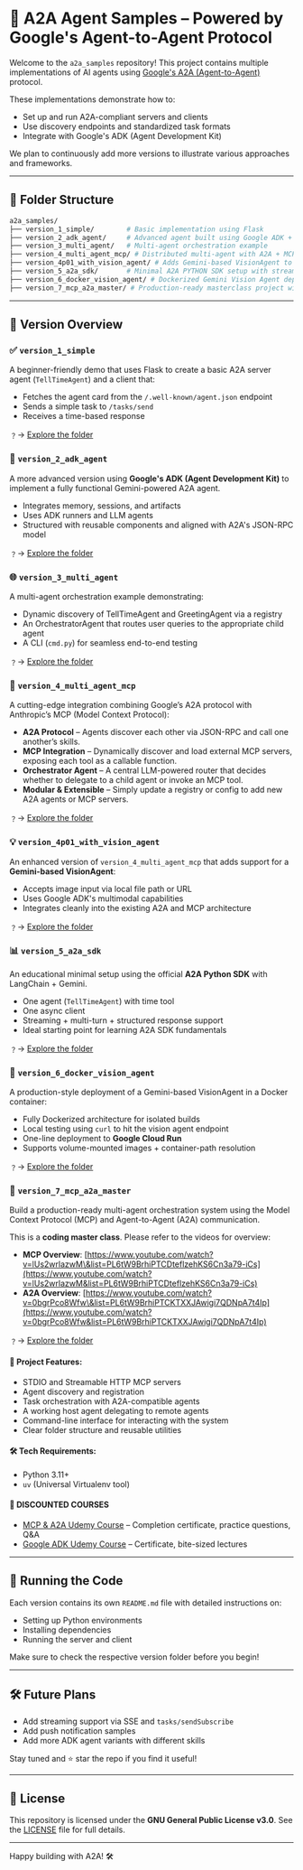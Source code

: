 # 🧠 A2A Agent Samples – Powered by Google's Agent-to-Agent Protocol

Welcome to the `a2a_samples` repository! This project contains multiple implementations of AI agents using [Google's A2A (Agent-to-Agent)](https://github.com/google/A2A) protocol.

These implementations demonstrate how to:

* Set up and run A2A-compliant servers and clients
* Use discovery endpoints and standardized task formats
* Integrate with Google's ADK (Agent Development Kit)

We plan to continuously add more versions to illustrate various approaches and frameworks.

---

## 📁 Folder Structure

```bash
a2a_samples/
├── version_1_simple/        # Basic implementation using Flask
├── version_2_adk_agent/     # Advanced agent built using Google ADK + Gemini
├── version_3_multi_agent/   # Multi-agent orchestration example
├── version_4_multi_agent_mcp/ # Distributed multi-agent with A2A + MCP integration
├── version_4p01_with_vision_agent/ # Adds Gemini-based VisionAgent to version_4 architecture
├── version_5_a2a_sdk/       # Minimal A2A PYTHON SDK setup with streaming, LangChain + Gemini
├── version_6_docker_vision_agent/ # Dockerized Gemini Vision Agent deployable to Google Cloud
├── version_7_mcp_a2a_master/ # Production-ready masterclass project with MCP + A2A orchestration
```

---

## 𞿦 Version Overview

### ✅ `version_1_simple`

A beginner-friendly demo that uses Flask to create a basic A2A server agent (`TellTimeAgent`) and a client that:

* Fetches the agent card from the `/.well-known/agent.json` endpoint
* Sends a simple task to `/tasks/send`
* Receives a time-based response

﹖→ [Explore the folder](./version_1_simple/)

### 🚀 `version_2_adk_agent`

A more advanced version using **Google's ADK (Agent Development Kit)** to implement a fully functional Gemini-powered A2A agent.

* Integrates memory, sessions, and artifacts
* Uses ADK runners and LLM agents
* Structured with reusable components and aligned with A2A's JSON-RPC model

﹖→ [Explore the folder](./version_2_adk_agent/)

### 🌐 `version_3_multi_agent`

A multi-agent orchestration example demonstrating:

* Dynamic discovery of TellTimeAgent and GreetingAgent via a registry
* An OrchestratorAgent that routes user queries to the appropriate child agent
* A CLI (`cmd.py`) for seamless end-to-end testing

﹖→ [Explore the folder](./version_3_multi_agent/)

### 🔄 `version_4_multi_agent_mcp`

A cutting-edge integration combining Google’s A2A protocol with Anthropic’s MCP (Model Context Protocol):

* **A2A Protocol** – Agents discover each other via JSON-RPC and call one another’s skills.
* **MCP Integration** – Dynamically discover and load external MCP servers, exposing each tool as a callable function.
* **Orchestrator Agent** – A central LLM-powered router that decides whether to delegate to a child agent or invoke an MCP tool.
* **Modular & Extensible** – Simply update a registry or config to add new A2A agents or MCP servers.

﹖→ [Explore the folder](./version_4_multi_agent_mcp/)

### 💡 `version_4p01_with_vision_agent`

An enhanced version of `version_4_multi_agent_mcp` that adds support for a **Gemini-based VisionAgent**:

* Accepts image input via local file path or URL
* Uses Google ADK's multimodal capabilities
* Integrates cleanly into the existing A2A and MCP architecture

﹖→ [Explore the folder](./version_4p01_with_vision_agent/)

### 📊 `version_5_a2a_sdk`

An educational minimal setup using the official **A2A Python SDK** with LangChain + Gemini.

* One agent (`TellTimeAgent`) with time tool
* One async client
* Streaming + multi-turn + structured response support
* Ideal starting point for learning A2A SDK fundamentals

﹖→ [Explore the folder](./version_5_a2a_sdk/)

### 🚀 `version_6_docker_vision_agent`

A production-style deployment of a Gemini-based VisionAgent in a Docker container:

* Fully Dockerized architecture for isolated builds
* Local testing using `curl` to hit the vision agent endpoint
* One-line deployment to **Google Cloud Run**
* Supports volume-mounted images + container-path resolution

﹖→ [Explore the folder](./version_6_docker_vision_agent/)

### 📆 `version_7_mcp_a2a_master`

Build a production-ready multi-agent orchestration system using the Model Context Protocol (MCP) and Agent-to-Agent (A2A) communication.

This is a **coding master class**. Please refer to the videos for overview:

* **MCP Overview**: [https://www.youtube.com/watch?v=lUs2wrlazwM\&list=PL6tW9BrhiPTCDteflzehKS6Cn3a79-iCs](https://www.youtube.com/watch?v=lUs2wrlazwM&list=PL6tW9BrhiPTCDteflzehKS6Cn3a79-iCs)
* **A2A Overview**: [https://www.youtube.com/watch?v=0bgrPco8Wfw\&list=PL6tW9BrhiPTCKTXXJAwigi7QDNpA7t4Ip](https://www.youtube.com/watch?v=0bgrPco8Wfw&list=PL6tW9BrhiPTCKTXXJAwigi7QDNpA7t4Ip)

﹖→ [Explore the folder](./version_7_mcp_a2a_master/mcp_a2a_master/)

#### 📆 Project Features:

* STDIO and Streamable HTTP MCP servers
* Agent discovery and registration
* Task orchestration with A2A-compatible agents
* A working host agent delegating to remote agents
* Command-line interface for interacting with the system
* Clear folder structure and reusable utilities

#### 🛠️ Tech Requirements:

* Python 3.11+
* `uv` (Universal Virtualenv tool)


#### 🚀 DISCOUNTED COURSES

* [MCP & A2A Udemy Course](https://www.udemy.com/course/modelcontextprotocol/?couponCode=DISCOUNT479) – Completion certificate, practice questions, Q\&A
* [Google ADK Udemy Course](https://www.udemy.com/course/google-adk-agent-development-kit-mac-windows-ubuntu/?couponCode=DISCOUNT479) – Certificate, bite-sized lectures

---

## 🧪 Running the Code

Each version contains its own `README.md` file with detailed instructions on:

* Setting up Python environments
* Installing dependencies
* Running the server and client

Make sure to check the respective version folder before you begin!

---

## 🛠️ Future Plans

* Add streaming support via SSE and `tasks/sendSubscribe`
* Add push notification samples
* Add more ADK agent variants with different skills

Stay tuned and ⭐ star the repo if you find it useful!

---

## 📜 License

This repository is licensed under the **GNU General Public License v3.0**.
See the [LICENSE](./LICENSE) file for full details.

---

Happy building with A2A! 🛠

